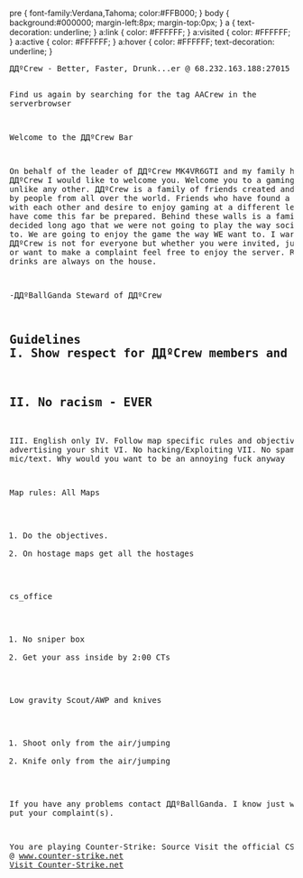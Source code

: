 pre 	{
		font-family:Verdana,Tahoma;
		color:#FFB000;
    	}
body	{
		background:#000000;
		margin-left:8px;
		margin-top:0px;
		}
a	{
    	text-decoration:    underline;
	}
a:link  {
    color:  #FFFFFF;
    }
a:visited   {
    color:  #FFFFFF;
    }
a:active    {
    color:  #FFFFFF;
    }
a:hover {
    color:  #FFFFFF;
    text-decoration:    underline;
    }
</style>
</head>
<body scroll="yes">
<pre>
ДДºCrew - Better, Faster, Drunk...er @ 68.232.163.188:27015

Find us again by searching for the tag AACrew in the serverbrowser

Welcome to the ДДºCrew Bar

On behalf of the leader of ДДºCrew MK4VR6GTI and my family here at ДДºCrew I would like to welcome you.
Welcome you to a gaming experience unlike any other. ДДºCrew is a family of friends created and
maintained by people from all over the world. Friends who have found a common bond with each
other and desire to enjoy gaming at a different level. If you have come this far be prepared.
Behind these walls is a family that decided long ago that we were not going to play the
way society told us to. We are going to enjoy the game the way WE want to. I warn you ДДºCrew
is not for everyone but whether you were invited, just curious, or want to make a complaint
feel free to enjoy the server. Remember drinks are always on the house.

-ДДºBallGanda
Steward of ДДºCrew 

Guidelines
I.   Show respect for ДДºCrew members and Leaders
------------------------------------------------
II.  No racism - EVER
------------------------------------------------
III. English only 
IV.  Follow map specific rules and objectives
V.   No advertising your shit
VI.  No hacking/Exploiting 
VII. No spamming mic/text. Why would you want to be an annoying fuck anyway

Map rules:
All Maps
1. Do the objectives.
2. On hostage maps get all the hostages

cs_office
1. No sniper box
2. Get your ass inside by 2:00 CTs

Low gravity Scout/AWP and knives
1. Shoot only from the air/jumping
2. Knife only from the air/jumping

If you have any problems contact ДДºBallGanda. I know just where to put your complaint(s).

You are playing Counter-Strike: Source
Visit the official CS web site @
www.counter-strike.net
<a href="http://www.counter-strike.net">Visit Counter-Strike.net</a>
</pre>
</body>
</html>

